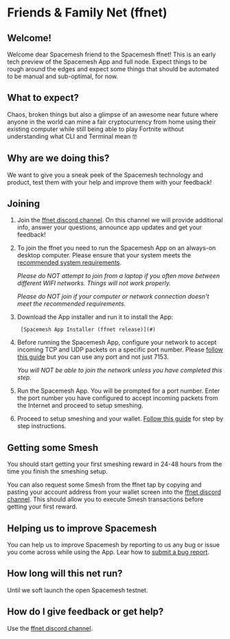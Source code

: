# Friends & Family Net (ffnet)

## Welcome!
Welcome dear Spacemesh friend to the Spacemesh ffnet! This is an early tech preview of the Spacemesh App and full node. Expect things to be rough around the edges and expect some things that should be automated to be manual and sub-optimal, for now.

## What to expect?

Chaos, broken things but also a glimpse of an awesome near future where anyone in the world can mine a fair cryptocurrency from home using their existing computer while still being able to play Fortnite without understanding what CLI and Terminal mean 🤓

## Why are we doing this?

We want to give you a sneak peek of the Spacemesh technology and product, test them with your help and improve them with your feedback!

## Joining

1. Join the [ffnet discord channel](https://discord.gg/KyyQKst). On this channel we will provide additional info, answer your questions, announce app updates and get your feedback!

2. To join the ffnet you need to run the Spacemesh App on an always-on desktop computer. Please ensure that your system meets the [recommended system requirements](requirements).

    *Please do NOT attempt to join from a laptop if you often move between different WIFI networks. Things will not work properly.*

    *Please do NOT join if your computer or network connection doesn't meet the recommended requirements.*

3. Download the App installer and run it to install the App:

        [Spacemesh App Installer (ffnet release)](#)


4. Before running the Spacemesh App, configure your network to accept incoming TCP and UDP packets on a specific port number. Please [follow this guide](netconfig.md) but you can use any port and not just 7153.

    *You will NOT be able to join the network unless you have completed this step.*

5. Run the Spacemesh App. You will be prompted for a port number. Enter the port number you have configured to accept incoming packets from the Internet and proceed to setup smeshing.

6. Proceed to setup smeshing and your wallet. [Follow this guide](/guide/setup) for step by step instructions.

## Getting some Smesh
You should start getting your first smeshing reward in 24-48 hours from the time you finish the smeshing setup.

You can also request some Smesh from the ffnet tap by copying and pasting your account address from your wallet screen into the [ffnet discord channel](https://discord.gg/KyyQKst). This should allow you to execute Smesh transactions before getting your first reward.

## Helping us to improve Spacemesh
You can help us to improve Spacemesh by reporting to us any bug or issue you come across while using the App. Lear how to [submit a bug report](issues).

## How long will this net run?
Until we soft launch the open Spacemesh testnet.

## How do I give feedback or get help?
Use the [ffnet discord channel](https://discord.gg/KyyQKst).
